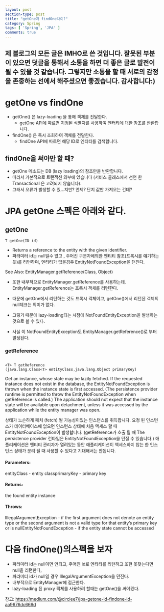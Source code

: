 ```yaml
---
layout: post
section-type: post
title: "getOne과 findOne차이?"
category: Spring
tags: [ 'Spring', 'JPA' ]
comments: true
---
```

제 블로그의 모든 글은 IMHO로 쓴 것입니다.
잘못된 부분이 있으면 덧글을 통해서 소통을 하면 더 좋은 글로 발전이 될 수 있을 것 같습니다.
그렇지만 소통을 할 때 서로의 감정을 존중하는 선에서 해주셨으면 좋겠습니다.
감사합니다:)
---

# getOne vs findOne
- getOne() 은 lazy-loading 을 통해 객체를 전달한다.
  - getOne API에 따르면 지정된 식별자를 사용하여 엔터티에 대한 참조를 반환합니다.
- findOne() 은 즉시 조회하여 객체를 전달한다.
  - findOne API에 따르면 해당 ID로 엔티티를 검색합니다.

## findOne을 써야만 할 때?
- getOne 메소드는 DB (lazy loading)의 참조만을 반환합니다.
- 따라서 기본적으로 트랜잭션 외부에 있습니다 (서비스 클래스에서 선언 한 Transactional 은 고려되지 않습니다).
- 그래서 오류가 발생할 수 있...지만? 언제? 단지 값만 가져오는 건데?




# JPA getOne 스펙은 아래와 같다.

## getOne
```
T getOne(ID id)
```


- Returns a reference to the entity with the given identifier.
- 파라미터 id는 null일수 없고 , 주어진 구분자에의한 엔티티 참조(프록시를 얘기하는 듯)를 리턴하며, 엔티티가 없을경우 EntityNotFoundException을 던진다.

See Also: EntityManager.getReference(Class, Object)
- 또한 내부적으로 EntityManager.getReference를 사용하는데. EntityManager.getReference는 프록시 객체를 리턴한다.
- 때문에 getOne에서 리턴하는 것도 프록시 객체이고, getOne()에서 리턴된 객체의 null체크는 의미가 없다.

- 그렇기 때문에 lazy-loading되는 시점에 NotFoundEntityException을 발생하는 것으로 볼 수 있다.
- 사실 이 NotFoundEntityException도 EntityManager.getReference()로 부터 발생된다.

### getReference
```

<T> T getReference
(java.lang.Class<T> entityClass,java.lang.Object primaryKey)

```

Get an instance, whose state may be lazily fetched. If the requested instance does not exist in the database, the EntityNotFoundException is thrown when the instance state is first accessed. (The persistence provider runtime is permitted to throw the EntityNotFoundException when getReference is called.) The application should not expect that the instance state will be available upon detachment, unless it was accessed by the application while the entity manager was open.

상태가 느슨하게 페치 (fetch) 될 가능성이있는 인스턴스를 취득합니다. 요청 된 인스턴스가 데이터베이스에 없으면 인스턴스 상태에 처음 액세스 할 때 EntityNotFoundException이 발생합니다. (getReference가 호출 될 때 The persistence provider 런타임은 EntityNotFoundException을 던질 수 있습니다.) 애플리케이션은 엔티티 관리자가 열려있는 동안 애플리케이션이 액세스하지 않는 한 인스턴스 상태가 분리 될 때 사용할 수 있다고 기대해서는 안됩니다.

#### Parameters:
entityClass - entity
classprimaryKey - primary key

#### Returns:
the found entity instance

#### Throws:
IllegalArgumentException - if the first argument does not denote an entity type or the second argument is not a valid type for that entity’s primary key or is nullEntityNotFoundException - if the entity state cannot be accessed

# 다음 findOne()의스펙을 보자
- 파라미터 id는 null이면 안되고, 주어진 id로 엔티티를 리턴하고 또한 못찾는다면 null을 리턴한다,
- 파라미터 id가 null일 경우 IllegalArgumentException을 던진다.
- 내부적으로 EntityManager에 접근한다.
- lazy-loading 된 proxy 객체를 사용하려 할때는 getOne()을 써야겠다.



참고: https://medium.com/@circlee7/jpa-getone-id-findone-id-aa9676dc666d
